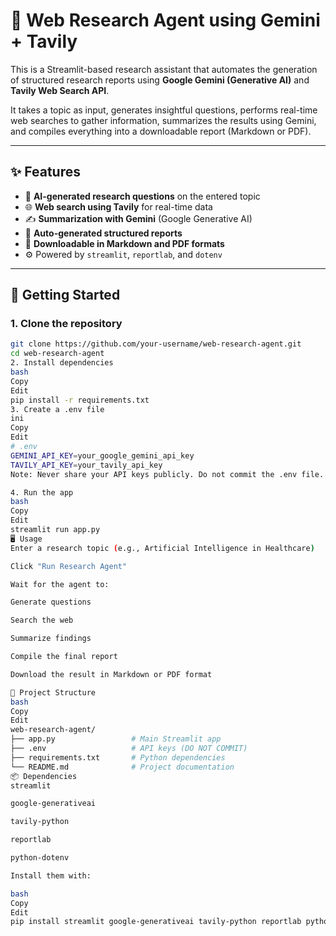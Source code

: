 # 🧠 Web Research Agent using Gemini + Tavily

This is a Streamlit-based research assistant that automates the generation of structured research reports using **Google Gemini (Generative AI)** and **Tavily Web Search API**.

It takes a topic as input, generates insightful questions, performs real-time web searches to gather information, summarizes the results using Gemini, and compiles everything into a downloadable report (Markdown or PDF).

---

## ✨ Features

- 🔎 **AI-generated research questions** on the entered topic  
- 🌐 **Web search using Tavily** for real-time data  
- ✍️ **Summarization with Gemini** (Google Generative AI)  
- 📝 **Auto-generated structured reports**  
- 📄 **Downloadable in Markdown and PDF formats**  
- ⚙️ Powered by `streamlit`, `reportlab`, and `dotenv`

---

## 🚀 Getting Started

### 1. Clone the repository

```bash
git clone https://github.com/your-username/web-research-agent.git
cd web-research-agent
2. Install dependencies
bash
Copy
Edit
pip install -r requirements.txt
3. Create a .env file
ini
Copy
Edit
# .env
GEMINI_API_KEY=your_google_gemini_api_key
TAVILY_API_KEY=your_tavily_api_key
Note: Never share your API keys publicly. Do not commit the .env file.

4. Run the app
bash
Copy
Edit
streamlit run app.py
🖥️ Usage
Enter a research topic (e.g., Artificial Intelligence in Healthcare)

Click "Run Research Agent"

Wait for the agent to:

Generate questions

Search the web

Summarize findings

Compile the final report

Download the result in Markdown or PDF format

📁 Project Structure
bash
Copy
Edit
web-research-agent/
├── app.py                 # Main Streamlit app
├── .env                   # API keys (DO NOT COMMIT)
├── requirements.txt       # Python dependencies
└── README.md              # Project documentation
📦 Dependencies
streamlit

google-generativeai

tavily-python

reportlab

python-dotenv

Install them with:

bash
Copy
Edit
pip install streamlit google-generativeai tavily-python reportlab python-dotenv
